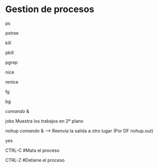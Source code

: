 # Gestion de procesos

ps

pstree 

kill

pkill

pgrep

nice

renice

fg

bg

*comando* &

jobs Muestra los trabajos en 2º plano

nohup *comando* & --> Reenvia la salida a otro lugar (Por DF nohup.out)

yes

CTRL-C #Mata el proceso

CTRL-Z #Detiene el proceso
